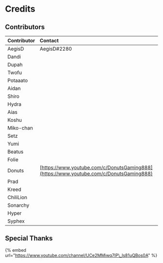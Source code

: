 # Credits

## Contributors

| Contributor | Contact |
| :--- | :--- |
| AegisD | AegisD\#2280 |
| Dandi |  |
| Dupah |  |
| Twofu |  |
| Potaaato |  |
| Aidan |  |
| Shiro |  |
| Hydra |  |
| Aias |  |
| Koshu |  |
| Miko-chan |  |
| Setz |  |
| Yumi |  |
| Beatus |  |
| Folie |  |
| Donuts | [https://www.youtube.com/c/DonutsGaming888](https://www.youtube.com/c/DonutsGaming888) |
| Prad |  |
| Kreed |  |
| ChiliLion |  |
| Sonarchy |  |
| Hyper |  |
| Syphex |  |

## Special Thanks

{% embed url="https://www.youtube.com/channel/UCe2MMiwq7IP\_ls81uQBos0A" %}



